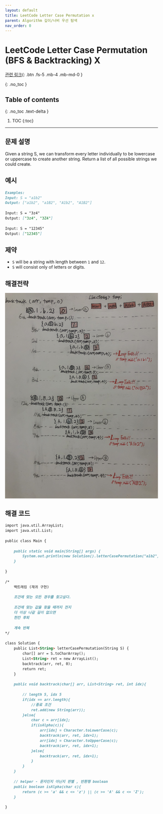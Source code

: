 ```yaml
---
layout: default
title: LeetCode Letter Case Permutation x
parent: Algorithm 깊이/너비 우선 탐색
nav_order: 0
---
```


# LeetCode Letter Case Permutation (BFS & Backtracking) X

[관련 링크](https://www.youtube.com/watch?v=wxQmnEKNXAM){: .btn .fs-5 .mb-4 .mb-md-0 }  


{: .no_toc }

## Table of contents
{: .no_toc .text-delta }

1. TOC
{:toc}

---

## 문제 설명

Given a string S, we can transform every letter individually to be lowercase or uppercase to create another string.  Return a list of all possible strings we could create.

## 예시
```markdown
Examples:
Input: S = "a1b2"
Output: ["a1b2", "a1B2", "A1b2", "A1B2"]

Input: S = "3z4"
Output: ["3z4", "3Z4"]

Input: S = "12345"
Output: ["12345"]
```

## 제약

* `S` will be a string with length between `1` and `12`.  
* `S` will consist only of letters or digits.  

## 해결전략

![](/assets/images/algorithm/letterCasePermutation.jpeg)


## 해결 코드
```markdown
import java.util.ArrayList;
import java.util.List;

public class Main {

    public static void main(String[] args) {
        System.out.println(new Solution().letterCasePermutation("a1b2"));
    }

}

/*
    백트래킹 (재귀 구현)

    조건에 맞는 모든 경우를 찾고싶다.

    조건에 맞는 값을 찾을 때까지 전지
    더 이상 나갈 길이 없으면
    한칸 후퇴

    계속 반복
*/

class Solution {
    public List<String> letterCasePermutation(String S) {
        char[] arr = S.toCharArray();
        List<String> ret = new ArrayList();
        backtrack(arr, ret, 0);
        return ret;
    }
    
    public void backtrack(char[] arr, List<String> ret, int idx){
        
        // length 5, idx 5
        if(idx == arr.length){
            //종료 조건
            ret.add(new String(arr));
        }else{
            char c = arr[idx];
            if(isAlpha(c)){
                arr[idx] = Character.toLowerCase(c);
                backtrack(arr, ret, idx+1);
                arr[idx] = Character.toUpperCase(c);
                backtrack(arr, ret, idx+1);
            }else{
                backtrack(arr, ret, idx+1);
            }
        }
    }
    
    // helper - 문자인지 아닌지 판별 , 반환형 boolean
    public boolean isAlpha(char c){
        return (c >= 'a' && c <= 'z') || (c >= 'A' && c <= 'Z');
    }
    
}
```